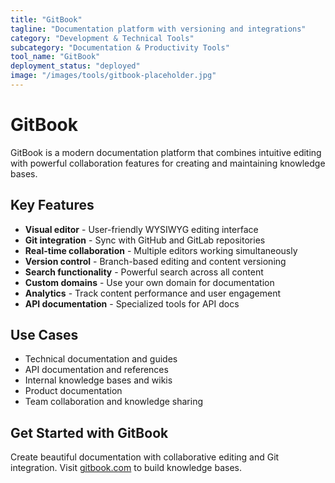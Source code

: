 ```yaml
---
title: "GitBook"
tagline: "Documentation platform with versioning and integrations"
category: "Development & Technical Tools"
subcategory: "Documentation & Productivity Tools"
tool_name: "GitBook"
deployment_status: "deployed"
image: "/images/tools/gitbook-placeholder.jpg"
---
```


# GitBook

GitBook is a modern documentation platform that combines intuitive editing with powerful collaboration features for creating and maintaining knowledge bases.

## Key Features

- **Visual editor** - User-friendly WYSIWYG editing interface
- **Git integration** - Sync with GitHub and GitLab repositories
- **Real-time collaboration** - Multiple editors working simultaneously
- **Version control** - Branch-based editing and content versioning
- **Search functionality** - Powerful search across all content
- **Custom domains** - Use your own domain for documentation
- **Analytics** - Track content performance and user engagement
- **API documentation** - Specialized tools for API docs

## Use Cases

- Technical documentation and guides
- API documentation and references
- Internal knowledge bases and wikis
- Product documentation
- Team collaboration and knowledge sharing

## Get Started with GitBook

Create beautiful documentation with collaborative editing and Git integration. Visit [gitbook.com](https://gitbook.com) to build knowledge bases.